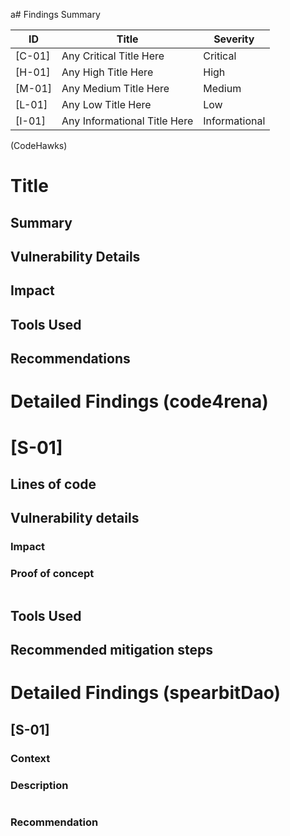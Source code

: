 a# Findings Summary

| ID     | Title                        | Severity      |
| ------ | ---------------------------- | ------------- |
| [C-01] | Any Critical Title Here      | Critical      |
| [H-01] | Any High Title Here          | High          |
| [M-01] | Any Medium Title Here        | Medium        |
| [L-01] | Any Low Title Here           | Low           |
| [I-01] | Any Informational Title Here | Informational |

(CodeHawks)
# Title
## Summary

## Vulnerability Details

## Impact

## Tools Used

## Recommendations


# Detailed Findings (code4rena)
# [S-01]
## Lines of code

## Vulnerability details
### Impact

### Proof of concept
````solidity

````
## Tools Used

## Recommended mitigation steps


# Detailed Findings (spearbitDao)
## [S-01]
### Context

### Description
````solidity

````
### Recommendation
````solidity

````
